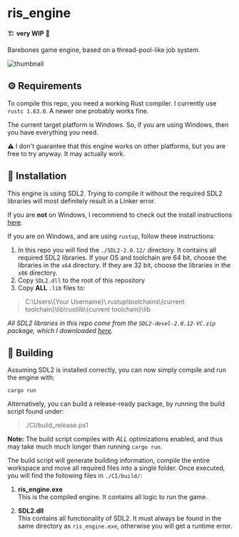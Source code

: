 # ris_engine

🏗️ **very WIP** 👷

Barebones game engine, based on a thread-pool-like job system.

![thumbnail](images/ris_engine_small.png "DALL·E: \"an expressive oil painting of an engine, burning is colourful pigments\"")

## ⚙️ Requirements

To compile this repo, you need a working Rust compiler. I currently use `rustc 1.63.0`. A newer one probably works fine.

The current target platform is Windows. So, if you are using Windows, then you have everything you need.

⚠️ I don't guarantee that this engine works on other platforms, but you are free to try anyway. It may actually work.

## 🔧 Installation

This engine is using SDL2. Trying to compile it without the required SDL2 libraries will most definitely result in a Linker error.

If you are **not** on Windows, I recommend to check out the install instructions [here](https://github.com/Rust-SDL2/rust-sdl2#sdl20-development-libraries).

If you are on Windows, and are using `rustup`, follow these instructions:

1. In this repo you will find the `./SDL2-2.0.12/` directory. It contains all required SDL2 libraries. If your OS and toolchain are 64 bit, choose the libraries in the `x64` directory. If they are 32 bit, choose the libraries in the `x86` directory.
2. Copy `SDL2.dll` to the root of this repository
3. Copy **ALL** `.lib` files to:

> C:\\Users\\{Your Username}\\.rustup\\toolchains\\{current toolchain}\\lib\\rustlib\\{current toolchain}\\lib

_All SDL2 libraries in this repo come from the `SDL2-devel-2.0.12-VC.zip` package, which I downloaded [here](https://github.com/libsdl-org/SDL/releases/tag/release-2.0.12)._

## 🔨 Building

Assuming SDL2 is installed correctly, you can now simply compile and run the engine with:

    cargo run

Alternatively, you can build a release-ready package, by running the build script found under:

> ./CI/build_release.ps1


**Note:** The build script compiles with _ALL_ optimizations enabled, and thus may take much much longer than running `cargo run`.

The build script will generate building information, compile the entire workspace and move all required files into a single folder. Once executed, you will find the following files in `./CI/build/`:

1. **ris_engine.exe**  
This is the compiled engine. It contains all logic to run the game.

2. **SDL2.dll**  
This contains all functionality of SDL2. It must always be found in the same directory as `ris_engine.exe`, otherwise you will get a runtime error.
